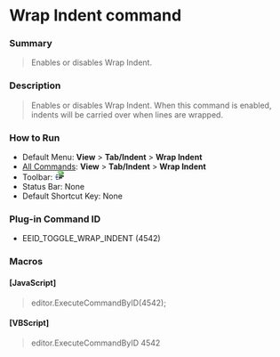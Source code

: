 # Wrap Indent command

### Summary

> Enables or disables Wrap Indent.

### Description

> Enables or disables Wrap Indent. When this command is enabled, indents will be carried over when lines are wrapped.

### How to Run

- Default Menu: **View** \> **Tab/Indent** \> **Wrap Indent**
- [All Commands](../tools/all_commands): **View** \> **Tab/Indent** \> **Wrap Indent**
- Toolbar:
![](../../images/wrap_indent24x16.gif)
- Status Bar: None
- Default Shortcut Key: None

### Plug-in Command ID

- EEID\_TOGGLE\_WRAP\_INDENT (4542)

### Macros

#### \[JavaScript\]

> editor.ExecuteCommandByID(4542);

#### \[VBScript\]

> editor.ExecuteCommandByID 4542
